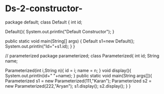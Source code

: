 # Ds-2-constructor-
package default; class Default {
int id;


Default(){
System.out.println("Default Constructor");
}


public static void main(String[] args) { Default s1=new Default();
System.out.println("Id="+s1.id);
}
}



// parameterized 
package parameterized; class Parameterized{
int id;
String name;


Parameterized(int i,String n){ id = i;
name = n;
}
void display(){
System.out.println(id+" "+name);
}
public static void main(String args[]){
Parameterized s1 = new Parameterized(111,"Karan"); Parameterized s2 = new Parameterized(222,"Aryan");
s1.display();
s2.display();
}
}

